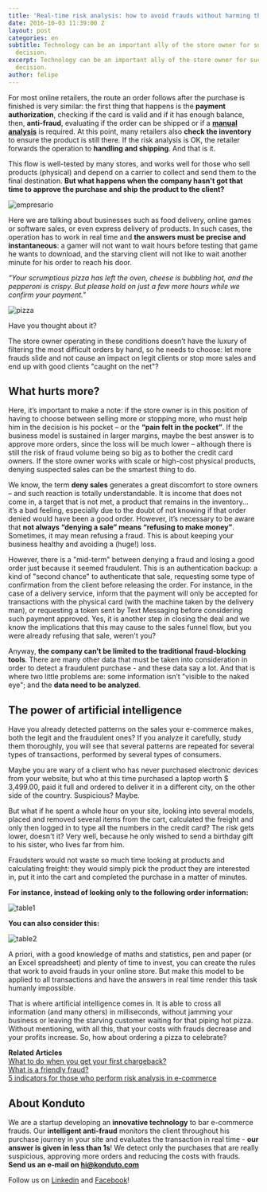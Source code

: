 ```yaml
---
title: 'Real-time risk analysis: how to avoid frauds without harming the good client?'
date: 2016-10-03 11:39:00 Z
layout: post
categories: en
subtitle: Technology can be an important ally of the store owner for such an important
  decision.
excerpt: Technology can be an important ally of the store owner for such an important
  decision.
author: felipe
---
```


For most online retailers, the route an order follows after the purchase is finished is very similar: the first thing that happens is the **payment authorization**, checking if the card is valid and if it has enough balance, then, **anti-fraud**, evaluating if the order can be shipped or if a **[manual analysis](https://blog.konduto.com/en/2016/08/we-need-to-talk-about-manual-review/?utm_source=konduto&utm_medium=blog-en&utm_campaign=conteudo)** is required. At this point, many retailers also **check the inventory** to ensure the product is still there. If the risk analysis is OK, the retailer forwards the operation to **handling and shipping**. And that is it.

This flow is well-tested by many stores, and works well for those who sell products (physical) and depend on a carrier to collect and send them to the final destination. **But what happens when the company hasn't got that time to approve the purchase and ship the product to the client?**

![empresario](/images/151201-empresario-relogios.jpg)

Here we are talking about businesses such as food delivery, online games or software sales, or even express delivery of products. In such cases, the operation has to work in real time and **the answers must be precise and instantaneous**: a gamer will not want to wait hours before testing that game he wants to download, and the starving client will not like to wait another minute for his order to reach his door.

*“Your scrumptious pizza has left the oven, cheese is bubbling hot, and the pepperoni is crispy. But please hold on just a few more hours while we confirm your payment."*

![pizza](/images/151201-pizza.jpg)

Have you thought about it?

The store owner operating in these conditions doesn’t have the luxury of filtering the most difficult orders by hand, so he needs to choose: let more frauds slide and not cause an impact on legit clients or stop more sales and end up with good clients "caught on the net"?

## What hurts more?

Here, it’s important to make a note: if the store owner is in this position of having to choose between selling more or stopping more, who must help him in the decision is his pocket – or the **“pain felt in the pocket”**. If the business model is sustained in larger margins, maybe the best answer is to approve more orders, since the loss will be much lower – although there is still the risk of fraud volume being so big as to bother the credit card owners. If the store owner works with scale or high-cost physical products, denying suspected sales can be the smartest thing to do.

We know, the term **deny sales** generates a great discomfort to store owners – and such reaction is totally understandable. It is income that does not come in, a target that is not met, a product that remains in the inventory... it’s a bad feeling, especially due to the doubt of not knowing if that order denied would have been a good order. However, it’s necessary to be aware that **not always “denying a sale” means “refusing to make money”**. Sometimes, it may mean refusing a fraud. This is about keeping your business healthy and avoiding a (huge!) loss.

However, there is a "mid-term" between denying a fraud and losing a good order just because it seemed fraudulent. This is an authentication backup: a kind of "second chance" to authenticate that sale, requesting some type of confirmation from the client before releasing the order. For instance, in the case of a delivery service, inform that the payment will only be accepted for transactions with the physical card (with the machine taken by the delivery man), or requesting a token sent by Text Messaging before considering such payment approved. Yes, it is another step in closing the deal and we know the implications that this may cause to the sales funnel flow, but you were already refusing that sale, weren't you?

Anyway, **the company can’t be limited to the traditional fraud-blocking tools**. There are many other data that must be taken into consideration in order to detect a fraudulent purchase - and these data say a lot. And that is where two little problems are: some information isn’t "visible to the naked eye"; and the **data need to be analyzed**.

## The power of artificial intelligence

Have you already detected patterns on the sales your e-commerce makes, both the legit and the fraudulent ones? If you analyze it carefully, study them thoroughly, you will see that several patterns are repeated for several types of transactions, performed by several types of consumers.

Maybe you are wary of a client who has never purchased electronic devices from your website, but who at this time purchased a laptop worth $ 3,499.00, paid it full and ordered to deliver it in a different city, on the other side of the country. Suspicious? Maybe.

But what if he spent a whole hour on your site, looking into several models, placed and removed several items from the cart, calculated the freight and only then logged in to type all the numbers in the credit card? The risk gets lower, doesn't it? Very well, because he only wished to send a birthday gift to his sister, who lives far from him. 

Fraudsters would not waste so much time looking at products and calculating freight: they would simply pick the product they are interested in, put it into the cart and completed the purchase in a matter of minutes.

**For instance, instead of looking only to the following order information:**

![table1](/images/161003table01.PNG)

**You can also consider this:**

![table2](/images/161003table02.PNG)

A priori, with a good knowledge of maths and statistics, pen and paper (or an Excel spreadsheet) and plenty of time to invest, you can create the rules that work to avoid frauds in your online store. But make this model to be applied to all transactions and have the answers in real time render this task humanly impossible.

That is where artificial intelligence comes in. It is able to cross all information (and many others) in milliseconds, without jamming your business or leaving the starving customer waiting for that piping hot pizza. Without mentioning, with all this, that your costs with frauds decrease and your profits increase. So, how about ordering a pizza to celebrate?

**Related Articles**  
[What to do when you get your first chargeback?](https://blog.konduto.com/en/2016/05/what-to-do-when-you-get-your-firs-chargeback/?utm_source=konduto&utm_medium=blog-en&utm_campaign=conteudo)  
[What is a friendly fraud?](https://blog.konduto.com/en/2016/05/what-is-a-friendly-fraud/?utm_source=konduto&utm_medium=blog-en&utm_campaign=conteudo)  
[5 indicators for those who perform risk analysis in e-commerce](https://blog.konduto.com/en/2016/06/5-indicators-for-those-who-performe-risk-analysis-in-ecommerce/?utm_source=konduto&utm_medium=blog-en&utm_campaign=conteudo)

## About Konduto

We are a startup developing an **innovative technology** to bar e-commerce frauds. Our **intelligent anti-fraud** monitors the client throughout his purchase journey in your site and evaluates the transaction in real time - **our answer is given in less than 1s**! We detect only the purchases that are really suspicious, approving more orders and reducing the costs with frauds. **Send us an e-mail on [hi@konduto.com](mailto:hi@konduto.com)**

Follow us on [Linkedin](https://www.linkedin.com/company/konduto) and [Facebook](https://www.facebook.com/konduto)!
